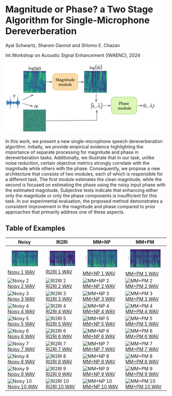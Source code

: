 # Magnitude or Phase? a Two Stage Algorithm for  Single-Microphone Dereverberation

Ayal Schwartz, Sharom Gannot and Shlomo E. Chazan 

Int.Workshop on Acoustic Signal Enhancement (IWAENC), 2024

![flow](/flow5.png)

In this work, we present a new single-microphone speech dereverberation algorithm. Initially, we provide empirical evidence highlighting the importance of separate processing for magnitude and phase in dereverberation tasks. Additionally, we illustrate that in our task, unlike noise reduction, certain objective metrics strongly correlate with the magnitude while others with the phase. Consequently, we propose a new architecture that consists of two modules, each of which is responsible for a different task. The first module estimates the clean magnitude, while the second is focused on estimating the phase using the noisy input phase with the estimated magnitude. Subjective tests indicate that enhancing either only the magnitude or only the phase components is insufficient for this task. In our experimental evaluation, the proposed method demonstrates a consistent improvement in the magnitude and phase compared to prior approaches that primarily address one of these aspects.


## Table of Examples

| Noisy | RI2RI | MM+NP | MM+PM |
|-------|-------|-------|-------|
| ![Noisy 1](noisy/0.png) <br> [Noisy 1 WAV](noisy/0.wav) | ![RI2RI 1](RI2RI/0.png) <br> [RI2RI 1 WAV](RI2RI/0.wav) | ![MM+NP 1](MM_NP/0.png) <br> [MM+NP 1 WAV](MM_NP/0.wav) | ![MM+PM 1](proposed/0.png) <br> [MM+PM 1 WAV](proposed/0.wav) |
| ![Noisy 2](path/to/noisy2.png) <br> [Noisy 2 WAV](path/to/noisy2.wav) | ![RI2RI 2](path/to/ri2ri2.png) <br> [RI2RI 2 WAV](path/to/ri2ri2.wav) | ![MM+NP 2](path/to/mmnp2.png) <br> [MM+NP 2 WAV](path/to/mmnp2.wav) | ![MM+PM 2](path/to/mmpm2.png) <br> [MM+PM 2 WAV](path/to/mmpm2.wav) |
| ![Noisy 3](path/to/noisy3.png) <br> [Noisy 3 WAV](path/to/noisy3.wav) | ![RI2RI 3](path/to/ri2ri3.png) <br> [RI2RI 3 WAV](path/to/ri2ri3.wav) | ![MM+NP 3](path/to/mmnp3.png) <br> [MM+NP 3 WAV](path/to/mmnp3.wav) | ![MM+PM 3](path/to/mmpm3.png) <br> [MM+PM 3 WAV](path/to/mmpm3.wav) |
| ![Noisy 4](path/to/noisy4.png) <br> [Noisy 4 WAV](path/to/noisy4.wav) | ![RI2RI 4](path/to/ri2ri4.png) <br> [RI2RI 4 WAV](path/to/ri2ri4.wav) | ![MM+NP 4](path/to/mmnp4.png) <br> [MM+NP 4 WAV](path/to/mmnp4.wav) | ![MM+PM 4](path/to/mmpm4.png) <br> [MM+PM 4 WAV](path/to/mmpm4.wav) |
| ![Noisy 5](path/to/noisy5.png) <br> [Noisy 5 WAV](path/to/noisy5.wav) | ![RI2RI 5](path/to/ri2ri5.png) <br> [RI2RI 5 WAV](path/to/ri2ri5.wav) | ![MM+NP 5](path/to/mmnp5.png) <br> [MM+NP 5 WAV](path/to/mmnp5.wav) | ![MM+PM 5](path/to/mmpm5.png) <br> [MM+PM 5 WAV](path/to/mmpm5.wav) |
| ![Noisy 6](path/to/noisy6.png) <br> [Noisy 6 WAV](path/to/noisy6.wav) | ![RI2RI 6](path/to/ri2ri6.png) <br> [RI2RI 6 WAV](path/to/ri2ri6.wav) | ![MM+NP 6](path/to/mmnp6.png) <br> [MM+NP 6 WAV](path/to/mmnp6.wav) | ![MM+PM 6](path/to/mmpm6.png) <br> [MM+PM 6 WAV](path/to/mmpm6.wav) |
| ![Noisy 7](path/to/noisy7.png) <br> [Noisy 7 WAV](path/to/noisy7.wav) | ![RI2RI 7](path/to/ri2ri7.png) <br> [RI2RI 7 WAV](path/to/ri2ri7.wav) | ![MM+NP 7](path/to/mmnp7.png) <br> [MM+NP 7 WAV](path/to/mmnp7.wav) | ![MM+PM 7](path/to/mmpm7.png) <br> [MM+PM 7 WAV](path/to/mmpm7.wav) |
| ![Noisy 8](path/to/noisy8.png) <br> [Noisy 8 WAV](path/to/noisy8.wav) | ![RI2RI 8](path/to/ri2ri8.png) <br> [RI2RI 8 WAV](path/to/ri2ri8.wav) | ![MM+NP 8](path/to/mmnp8.png) <br> [MM+NP 8 WAV](path/to/mmnp8.wav) | ![MM+PM 8](path/to/mmpm8.png) <br> [MM+PM 8 WAV](path/to/mmpm8.wav) |
| ![Noisy 9](path/to/noisy9.png) <br> [Noisy 9 WAV](path/to/noisy9.wav) | ![RI2RI 9](path/to/ri2ri9.png) <br> [RI2RI 9 WAV](path/to/ri2ri9.wav) | ![MM+NP 9](path/to/mmnp9.png) <br> [MM+NP 9 WAV](path/to/mmnp9.wav) | ![MM+PM 9](path/to/mmpm9.png) <br> [MM+PM 9 WAV](path/to/mmpm9.wav) |
| ![Noisy 10](path/to/noisy10.png) <br> [Noisy 10 WAV](path/to/noisy10.wav) | ![RI2RI 10](path/to/ri2ri10.png) <br> [RI2RI 10 WAV](path/to/ri2ri10.wav) | ![MM+NP 10](path/to/mmnp10.png) <br> [MM+NP 10 WAV](path/to/mmnp10.wav) | ![MM+PM 10](path/to/mmpm10.png) <br> [MM+PM 10 WAV](path/to/mmpm10.wav) |



